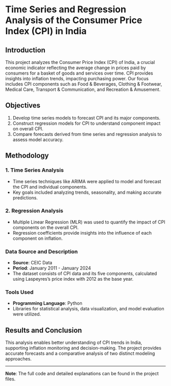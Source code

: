 # Time Series and Regression Analysis of the Consumer Price Index (CPI) in India

## Introduction
This project analyzes the Consumer Price Index (CPI) of India, a crucial economic indicator reflecting the average change in prices paid by consumers for a basket of goods and services over time. CPI provides insights into inflation trends, impacting purchasing power. Our focus includes CPI components such as Food & Beverages, Clothing & Footwear, Medical Care, Transport & Communication, and Recreation & Amusement.

## Objectives
1. Develop time series models to forecast CPI and its major components.
2. Construct regression models for CPI to understand component impact on overall CPI.
3. Compare forecasts derived from time series and regression analysis to assess model accuracy.

## Methodology
### 1. Time Series Analysis
   - Time series techniques like ARIMA were applied to model and forecast the CPI and individual components.
   - Key goals included analyzing trends, seasonality, and making accurate predictions.

### 2. Regression Analysis
   - Multiple Linear Regression (MLR) was used to quantify the impact of CPI components on the overall CPI.
   - Regression coefficients provide insights into the influence of each component on inflation.

### Data Source and Description
- **Source**: CEIC Data
- **Period**: January 2011 - January 2024
- The dataset consists of CPI data and its five components, calculated using Laspeyres’s price index with 2012 as the base year.

### Tools Used
- **Programming Language**: Python
- Libraries for statistical analysis, data visualization, and model evaluation were utilized.

## Results and Conclusion
This analysis enables better understanding of CPI trends in India, supporting inflation monitoring and decision-making. The project provides accurate forecasts and a comparative analysis of two distinct modeling approaches.

---

**Note**: The full code and detailed explanations can be found in the project files.